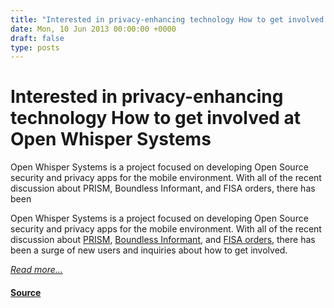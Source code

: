 ```yaml
---
title: "Interested in privacy-enhancing technology How to get involved at Open Whisper Systems"
date: Mon, 10 Jun 2013 00:00:00 +0000
draft: false
type: posts
---
```

# Interested in privacy-enhancing technology How to get involved at Open Whisper Systems





 Open Whisper Systems is a project focused on developing Open Source security and privacy apps for the mobile environment. With all of the recent discussion about PRISM, Boundless Informant, and FISA orders, there has been

Open Whisper Systems is a project focused on developing Open Source security and privacy apps for the mobile environment. With all of the recent discussion about [PRISM](https://en.wikipedia.org/wiki/PRISM_\(surveillance_program\)), [Boundless Informant](https://en.wikipedia.org/wiki/Boundless_Informant), and [FISA orders](http://www.guardian.co.uk/world/interactive/2013/jun/06/verizon-telephone-data-court-order), there has been a surge of new users and inquiries about how to get involved.

[_Read more..._](https://signal.org/blog/how-to-help/)

#### [Source](https://signal.org/blog/how-to-help/)

